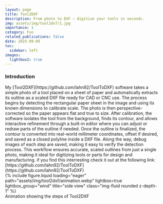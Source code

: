```yaml
---
layout: page
title: Tool2DXF
description: From photo to DXF — digitize your tools in seconds. 
img: assets/img/tool2dxf/1.jpg
importance: 1
category: Fun
related_publications: false
date: 2025-09-09
toc:
  sidebar: left
images:
  lightbox2: true
---
```


<h3>Introduction</h3>
My [Tool2DXF](https://github.com/lahn92/ToolToDXF) software takes a simple photo of a tool placed on a sheet of paper and automatically extracts its outline as a scaled DXF file ready for CAD or CNC use. The process begins by detecting the rectangular paper sheet in the image and using its known dimensions to calibrate scale. The photo is then perspective-corrected so the paper appears flat and true to size. After calibration, the software isolates the tool from the background, finds its contour, and allows interactive refinement through a built-in editor where you can adjust or redraw parts of the outline if needed. Once the outline is finalized, the contour is converted into real-world millimeter coordinates, offset if desired, and saved as a closed polyline inside a DXF file. Along the way, debug images of each step are saved, making it easy to verify the detection process. This workflow ensures accurate, scaled outlines from just a single photo, making it ideal for digitizing tools or parts for design and manufacturing.
if you find this interresting check it out at the following link: [https://github.com/lahn92/ToolToDXF](https://github.com/lahn92/ToolToDXF)



<div class="row">
    <div class="col-sm mt-3 mt-md-0">
        {% include figure.liquid loading="eager" path="assets/img/tool2dxf/animation.webp" lightbox=true lightbox_group="wind" title="side view" class="img-fluid rounded z-depth-1" %}
    </div>
</div>
<div class="caption">
    Animation showing the steps of Tool2DXF
</div>

